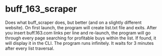 # buff_163_scraper
Does what buff_scraper does, but better (and on a slightly different website).
On first launch, the program will create list.txt file and exits. After you insert buff.163.com links per line and re-launch, the program will go through every page searching for profitable buys within the list.
If found, it will display it in the CLI. The program runs infinitely. It waits for 3 minutes after every list traversal.
